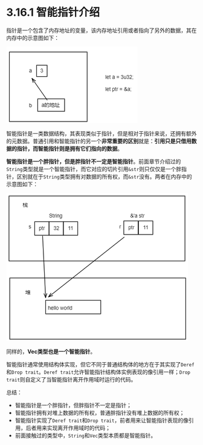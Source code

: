 # 3.16.1 智能指针介绍

指针是一个包含了内存地址的变量，该内存地址引用或者指向了另外的数据，其在内存中的示意图如下：

![注释](.././assets/18.png)

智能指针是一类数据结构，其表现类似于指针，但是相对于指针来说，还拥有额外的元数据。普通引用和智能指针的另一个**非常重要的区别**就是：**引用只是只借用数据的指针，而智能指针则是拥有它们指向的数据**。

**智能指针是一个胖指针，但是胖指针不一定是智能指针**。前面章节介绍过的```String```类型就是一个智能指针，而它对应的切片引用```&str```则只仅仅是一个胖指针，区别就在于```String```类型拥有对数据的所有权，而```&str```没有。两者在内存中的示意图如下：

![注释](.././assets/19.png)

同样的，**Vec类型也是一个智能指针**。

智能指针通常使用结构体实现，但它不同于普通结构体的地方在于其实现了```Deref```和```Drop trait```。```Deref trait```允许智能指针结构体实例表现的像引用一样；```Drop trait```则自定义了当智能指针离开作用域时运行的代码。

总结：
- 智能指针是一个胖指针，但胖指针不一定是指针；
- 智能指针拥有对堆上数据的所有权，普通胖指针没有堆上数据的所有权；
- 智能指针实现了```Deref trait```和```Drop trait```，前者用来让智能指针表现的像引用，后者用来实现离开作用域时的代码；
- 前面接触过的类型中，```String```和```Vec```类型本质都是智能指针。
